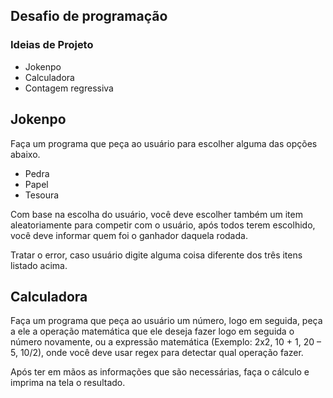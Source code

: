 ## Desafio de programação


### Ideias de Projeto

- Jokenpo
- Calculadora
- Contagem regressiva


## Jokenpo
Faça um programa que peça ao usuário para escolher alguma das opções abaixo.
- Pedra
- Papel
- Tesoura 

Com base na escolha do usuário, você deve escolher também um item aleatoriamente para competir com o usuário, após todos terem escolhido, você deve informar quem foi o ganhador daquela rodada.

Tratar o error, caso usuário digite alguma coisa diferente dos três itens listado acima.



## Calculadora

Faça um programa que peça ao usuário um número, logo em seguida, peça a ele a operação matemática que ele deseja fazer logo em seguida o número novamente, ou a expressão matemática (Exemplo: 2x2, 10 + 1, 20 – 5, 10/2), onde você deve usar regex para detectar qual operação fazer.

Após ter em mãos as informações que são necessárias, faça o cálculo e imprima na tela o resultado.